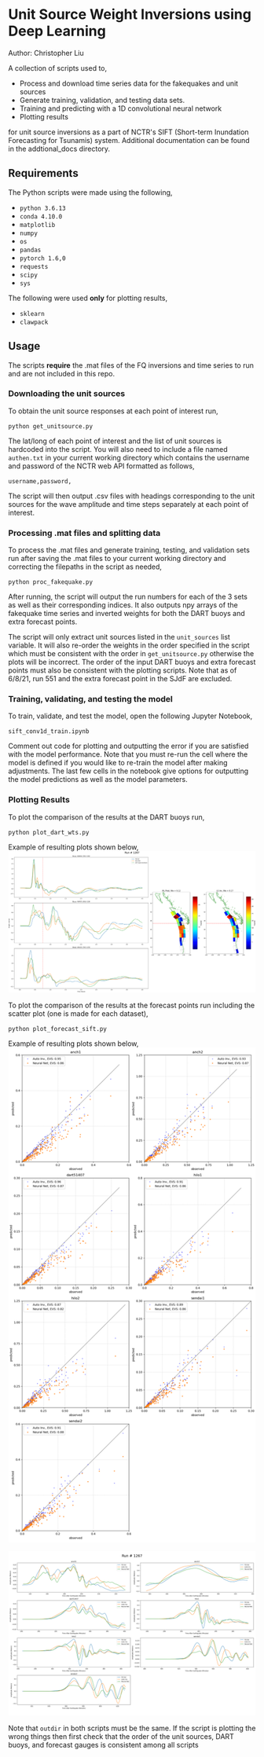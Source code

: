 # Unit Source Weight Inversions using Deep Learning

Author: Christopher Liu

A collection of scripts used to,
* Process and download time series data for the fakequakes and unit sources
* Generate training, validation, and testing data sets.
* Training and predicting with a 1D convolutional neural network
* Plotting results

for unit source inversions as a part of NCTR's SIFT (Short-term Inundation Forecasting for Tsunamis) system. Additional documentation can be found in the addtional_docs directory.

## Requirements
The Python scripts were made using the following,
* ``python 3.6.13``
* ``conda 4.10.0``
* ``matplotlib``
* ``numpy``
* ``os``
* ``pandas``
* ``pytorch 1.6,0``
* ``requests``
* ``scipy``
* ``sys``

The following were used **only** for plotting results,
* ``sklearn``
* ``clawpack``

## Usage

The scripts **require** the .mat files of the FQ inversions and time series to run and are not included in this repo.

### Downloading the unit sources

To obtain the unit source responses at each point of interest run,
```
python get_unitsource.py
```
The lat/long of each point of interest and the list of unit sources is hardcoded into the script. You will also need to include a file named ``authen.txt`` in your current working directory which contains the username and password of the NCTR web API formatted as follows,
```
username,password,
```
The script will then output .csv files with headings corresponding to the unit sources for the wave amplitude and time steps separately at each point of interest.

### Processing .mat files and splitting data
To process the .mat files and generate training, testing, and validation sets run after saving the .mat files to your current working directory and correcting the filepaths in the script as needed,
```
python proc_fakequake.py
```
After running, the script will output the run numbers for each of the 3 sets as well as their corresponding indices. It also outputs npy arrays of the fakequake time series and inverted weights for both the DART buoys and extra forecast points. 

The script will only extract unit sources listed in the ``unit_sources`` list variable. It will also re-order the weights in the order specified in the script which must be consistent with the order in ``get_unitsource.py`` otherwise the plots will be incorrect. The order of the input DART buoys and extra forecast points must also be consistent with the plotting scripts. Note that as of 6/8/21, run 551 and the extra forecast point in the SJdF are excluded. 

### Training, validating, and testing the model
To train, validate, and test the model, open the following Jupyter Notebook,
```
sift_conv1d_train.ipynb
```
Comment out code for plotting and outputting the error if you are satisfied with the model performance. Note that you must re-run the cell where the model is defined if you would like to re-train the model after making adjustments. The last few cells in the notebook give options for outputting the model predictions as well as the model parameters.

### Plotting Results

To plot the comparison of the results at the DART buoys run,
```
python plot_dart_wts.py
```
Example of resulting plots shown below,
![dart](/images/ml_inv_run1267.png)

To plot the comparison of the results at the forecast points run including the scatter plot (one is made for each dataset),
```
python plot_forecast_sift.py
```
Example of resulting plots shown below,
![scatter](/images/scatter_test.png)

![fcast](/images/fq001267_forecast.png)

Note that ``outdir`` in both scripts must be the same. If the script is plotting the wrong things then first check that the order of the unit sources, DART buoys, and forecast gauges is consistent among all scripts
